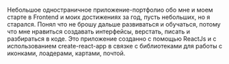 Небольшое одностраничное приложение-портфолио обо мне и моем старте в Frontend и моих достижениях за год, пусть небольших, но я старался. Понял что не брошу дальше развиваться и обучаться, потому что мне нравиться создавать интерфейсы, верстать, писать и разбираться в коде. Это приложение созданно с помощью ReactJs и с использованием create-react-app в связке с библиотеками для работы
с иконками, лоадерами, картами, почтой. 

